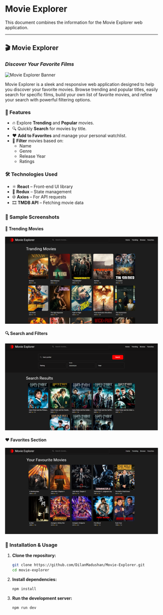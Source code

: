 
# Movie Explorer 

This document combines the information for the Movie Explorer web application.

---

## 🎬 Movie Explorer

### *Discover Your Favorite Films*

![Movie Explorer Banner](https://images8.alphacoders.com/122/1221309.jpg)

Movie Explorer is a sleek and responsive web application designed to help you discover your favorite movies. Browse trending and popular titles, easily search for specific films, build your own list of favorite movies, and refine your search with powerful filtering options.

### 🚀 Features

- 🔥 Explore **Trending** and **Popular** movies.
- 🔍 Quickly **Search** for movies by title.
- ❤️ **Add to Favorites** and manage your personal watchlist.
- 🎯 **Filter** movies based on:
  - Name
  - Genre
  - Release Year
  - Ratings

### 🛠️ Technologies Used

- ⚛️ **React** – Front-end UI library
- 🔁 **Redux** – State management
- 🌐 **Axios** – For API requests
- 🎞️ **TMDB API** – Fetching movie data

### 📸 Sample Screenshots

#### 🎥 Trending Movies
![Trending Movies](/src/assets/trending.png)

#### 🔍 Search and Filters
![Search and Filters](/src/assets/search.png)

#### ❤️ Favorites Section
![Favorites](/src/assets/favourite.png)

### 🧪 Installation & Usage

1. **Clone the repository:**

   ```bash
   git clone https://github.com/DilanMadushan/Movie-Explorer.git
   cd movie-explorer
   ```

2. **Install dependencies:**

   ```bash
   npm install
   ```
3. **Run the development server:**

   ```bash
   npm run dev
   ```

